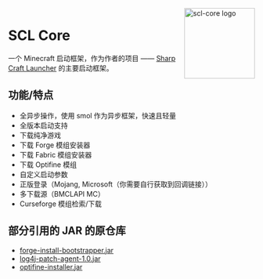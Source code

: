 <img src="./assets/logo.svg" alt="scl-core logo" width="144" align="right">
<div align="left">
    <h1>SCL Core</h1>
    <span>
        一个 Minecraft 启动框架，作为作者的项目 ——
        <a href="https://steve-xmh.github.io/scl/">Sharp Craft Launcher</a>
        的主要启动框架。
    </span>
</div>

## 功能/特点

- 全异步操作，使用 smol 作为异步框架，快速且轻量
- 全版本启动支持
- 下载纯净游戏
- 下载 Forge 模组安装器
- 下载 Fabric 模组安装器
- 下载 Optifine 模组
- 自定义启动参数
- 正版登录（Mojang, Microsoft（你需要自行获取到回调链接））
- 多下载源（BMCLAPI MC）
- Curseforge 模组检索/下载

## 部分引用的 JAR 的原仓库

- [forge-install-bootstrapper.jar](https://github.com/Steve-xmh/forge-install-bootstrapper)
- [log4j-patch-agent-1.0.jar](https://github.com/saharNooby/log4j-vulnerability-patcher-agent)
- [optifine-installer.jar](https://github.com/Steve-xmh/optifine-installer)
